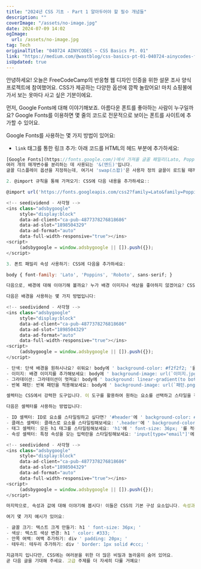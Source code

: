 ```yaml
---
title: "2024년 CSS 기초 - Part 1 알아두어야 할 필수 개념들"
description: ""
coverImage: "/assets/no-image.jpg"
date: 2024-07-09 14:02
ogImage:
  url: /assets/no-image.jpg
tag: Tech
originalTitle: "040724 AINYCODES ~ CSS Basics Pt. 01"
link: "https://medium.com/@wastblog/css-basics-pt-01-040724-ainycodes-fc983b2c928f"
isUpdated: true
---
```


안녕하세요! 오늘은 FreeCodeCamp의 반응형 웹 디자인 인증을 위한 설문 조사 양식 프로젝트에 참여했어요. CSS가 제공하는 다양한 옵션에 깜짝 놀랐어요! 마치 쇼핑몰에 가서 보는 옷마다 사고 싶은 기분이에요.

먼저, Google Fonts에 대해 이야기해보죠. 아름다운 폰트를 좋아하는 사람이 누구일까요? Google Fonts를 이용하면 몇 줄의 코드로 전문적으로 보이는 폰트를 사이트에 추가할 수 있어요.

Google Fonts를 사용하는 몇 가지 방법이 있어요:

- `link` 태그를 통한 링크 추가: 아래 코드를 HTML의 헤드 부분에 추가하세요:

<!-- seedividend - 사각형 -->

<ins class="adsbygoogle"
     style="display:block"
     data-ad-client="ca-pub-4877378276818686"
     data-ad-slot="1898504329"
     data-ad-format="auto"
     data-full-width-responsive="true"></ins>

<script>
     (adsbygoogle = window.adsbygoogle || []).push({});
</script>

```js
[Google Fonts](https://fonts.google.com/)에서 가져올 글꼴 패밀리(Lato, Poppins, Roboto)를 지정한 것입니다.
여러 개의 매개변수를 분리하는 데 사용되는 '&(앤드)'입니다.
글꼴 디스플레이 옵션을 지정하는데, 여기서 'swap(스왑)'은 사용자 정의 글꼴이 로드될 때까지 시스템 글꼴로 일시적으로 대체됨을 의미합니다.

2. @import 규칙을 통해 가져오기: CSS에 다음 내용을 추가하세요::

@import url('https://fonts.googleapis.com/css2?family=Lato&family=Poppins&family=Roboto&display=swap');

<!-- seedividend - 사각형 -->
<ins class="adsbygoogle"
     style="display:block"
     data-ad-client="ca-pub-4877378276818686"
     data-ad-slot="1898504329"
     data-ad-format="auto"
     data-full-width-responsive="true"></ins>
<script>
     (adsbygoogle = window.adsbygoogle || []).push({});
</script>

3. 폰트 패밀리 속성 사용하기: CSS에 다음을 추가하세요:

body { font-family: 'Lato', 'Poppins', 'Roboto', sans-serif; }

다음으로, 배경에 대해 이야기해 볼까요? 누가 배경 이미지나 색상을 좋아하지 않겠어요? CSS를 사용하면 다양한 종류의 배경을 사이트에 추가할 수 있습니다.

다음은 배경을 사용하는 몇 가지 방법입니다:

<!-- seedividend - 사각형 -->
<ins class="adsbygoogle"
     style="display:block"
     data-ad-client="ca-pub-4877378276818686"
     data-ad-slot="1898504329"
     data-ad-format="auto"
     data-full-width-responsive="true"></ins>
<script>
     (adsbygoogle = window.adsbygoogle || []).push({});
</script>

- 단색: 단색 배경을 원하시나요? 쉬워요! body에 ' background-color: #f2f2f2; '을 추가하세요.
- 이미지: 배경 이미지를 추가해보세요: body에 ' background-image: url(`이미지.jpg`); '를 넣어보세요.
- 그라데이션: 그라데이션이 멋져요! body에 ' background: linear-gradient(to bottom, #f2f2f2, #ffffff); '를 적용해보세요.
- 반복 패턴: 반복 패턴을 적용해보세요: body에 ' background-image: url(`패턴.png`); background-repeat: repeat; '을 추가하세요.

셀렉터는 CSS에서 강력한 도구입니다. 이 도구를 활용하여 원하는 요소를 선택하고 스타일을 적용할 수 있어요.

다음은 셀렉터를 사용하는 방법입니다:

- ID 셀렉터: ID로 요소를 스타일링하고 싶다면? '#header'에 ' background-color: #f2f2f2; '를 넣어보세요.
- 클래스 셀렉터: 클래스로 요소를 스타일링해보세요: '.header'에 ' background-color: #f2f2f2; '를 적용해보세요.
- 태그 셀렉터: 모든 h1 태그를 스타일링해보세요: 'h1'에 ' font-size: 36px; '를 적용해보세요.
- 속성 셀렉터: 특정 속성을 갖는 입력란을 스타일링해보세요: 'input[type="email"]'에 ' border: 1px solid #ccc; '를 추가해보세요.

<!-- seedividend - 사각형 -->
<ins class="adsbygoogle"
     style="display:block"
     data-ad-client="ca-pub-4877378276818686"
     data-ad-slot="1898504329"
     data-ad-format="auto"
     data-full-width-responsive="true"></ins>
<script>
     (adsbygoogle = window.adsbygoogle || []).push({});
</script>

마지막으로, 속성과 값에 대해 이야기해 봅시다! 이들은 CSS의 기본 구성 요소입니다. 속성과 값으로 사이트를 마음대로 스타일링할 수 있어요.

여기 몇 가지 예시가 있어요:

- 글꼴 크기: 텍스트 크게 만들기: h1 ' font-size: 36px; '
- 색상: 텍스트 색상 변경: h1 ' color: #333; '
- 안쪽 여백: 여백 추가하기: div ' padding: 20px; '
- 테두리: 테두리 추가하기: div ' border: 1px solid #ccc; '

지금까지 입니다만, CSS에는 여러분을 위한 더 많은 비밀과 놀라움이 숨어 있어요.
곧 다음 글을 기대해 주세요. 고급 주제를 더 자세히 다룰 거예요!
```
